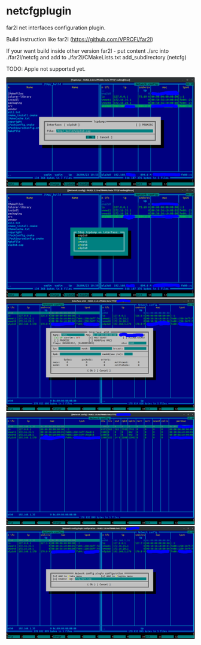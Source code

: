 # netcfgplugin
far2l net interfaces configuration plugin.

Build instruction like far2l (https://github.com/VPROFi/far2l)

If your want build inside other version far2l - put content ./src into ./far2l/netcfg and add to ./far2l/CMakeLists.txt add_subdirectory (netcfg)

TODO:
Apple not supported yet.

![](img/tcpdump.png)
![](img/tcpdumpstop.png)
![](img/main.png)
![](img/mainwide.png)
![](img/cfg.png)

